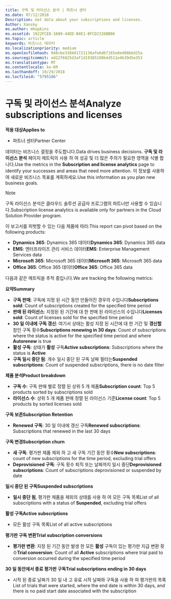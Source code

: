 ```yaml
---
title: 구독 및 라이선스 분석 | 파트너 센터
ms.date: 07/12/2018
Description: Get data about your subscriptions and licenses.
Author: Xansky
ms.author: mhopkins
ms.assetid: 1922FCE8-3A89-44ED-B4E1-BFCD2326BB06
ms.topic: article
keywords: 비즈니스 데이터
ms.localizationpriority: medium
ms.openlocfilehash: 048cbe3384d1721136afe6d6f165e8e408b6d25a
ms.sourcegitcommit: ed22f6825d3af1d19385198b4d511e4b39d5e353
ms.translationtype: MT
ms.contentlocale: ko-KR
ms.lasthandoff: 10/29/2018
ms.locfileid: "5795186"
---
```

# <a name="analyze-subscriptions-and-licenses"></a><span data-ttu-id="22260-103">구독 및 라이선스 분석</span><span class="sxs-lookup"><span data-stu-id="22260-103">Analyze subscriptions and licenses</span></span> 

**<span data-ttu-id="22260-104">적용 대상</span><span class="sxs-lookup"><span data-stu-id="22260-104">Applies to</span></span>**

- <span data-ttu-id="22260-105">파트너 센터</span><span class="sxs-lookup"><span data-stu-id="22260-105">Partner Center</span></span>

<span data-ttu-id="22260-106">데이터는 비즈니스 결정을 주도합니다.</span><span class="sxs-lookup"><span data-stu-id="22260-106">Data drives business decisions.</span></span> <span data-ttu-id="22260-107">**구독 및 라이선스 분석** 페이지 메트릭의 사용 하 여 성공 및 더 많은 주의가 필요한 영역을 식별 합니다.</span><span class="sxs-lookup"><span data-stu-id="22260-107">Use the metrics in the **Subscription and license analytics** page to identify your successes and areas that need more attention.</span></span> <span data-ttu-id="22260-108">이 정보를 사용하여 새로운 비즈니스 목표를 계획하세요.</span><span class="sxs-lookup"><span data-stu-id="22260-108">Use this information as you plan new business goals.</span></span>

> [!NOTE]
> <span data-ttu-id="22260-109">구독 라이선스 분석은 클라우드 솔루션 공급자 프로그램의 파트너만 사용할 수 있습니다.</span><span class="sxs-lookup"><span data-stu-id="22260-109">Subscription license analytics is available only for partners in the Cloud Solution Provider program.</span></span>


<span data-ttu-id="22260-110">이 보고서를 피벗할 수 있는 다음 제품에 따라:</span><span class="sxs-lookup"><span data-stu-id="22260-110">This report can pivot based on the following products:</span></span>

 - <span data-ttu-id="22260-111">**Dynamics 365**: Dynamics 365 데이터</span><span class="sxs-lookup"><span data-stu-id="22260-111">**Dynamics 365**: Dynamics 365 data</span></span>  
 - <span data-ttu-id="22260-112">**EMS**: 엔터프라이즈 관리 서비스 데이터</span><span class="sxs-lookup"><span data-stu-id="22260-112">**EMS**: Enterprise Management Services data</span></span>  
 - <span data-ttu-id="22260-113">**Microsoft 365**: Microsoft 365 데이터</span><span class="sxs-lookup"><span data-stu-id="22260-113">**Microsoft 365**: Microsoft 365 data</span></span>  
 - <span data-ttu-id="22260-114">**Office 365**: Office 365 데이터</span><span class="sxs-lookup"><span data-stu-id="22260-114">**Office 365**: Office 365 data</span></span>  


<span data-ttu-id="22260-115">다음과 같은 메트릭을 추적 중입니다.</span><span class="sxs-lookup"><span data-stu-id="22260-115">We are tracking the following metrics:</span></span>

**<span data-ttu-id="22260-116">요약</span><span class="sxs-lookup"><span data-stu-id="22260-116">Summary</span></span>**  
 - <span data-ttu-id="22260-117">**구독 판매**: 구독에 지정 된 시간 동안 만들어진 경우의 수입니다</span><span class="sxs-lookup"><span data-stu-id="22260-117">**Subscriptions sold**: Count of subscriptions created for the specified time period</span></span>  
 - <span data-ttu-id="22260-118">**판매 된 라이선스**: 지정된 된 기간에 대 한 판매 된 라이선스의 수입니다</span><span class="sxs-lookup"><span data-stu-id="22260-118">**Licenses sold**: Count of licenses sold for the specified time period</span></span>   
 - <span data-ttu-id="22260-119">**30 일 이내에 구독 갱신**: 여기서 상태는 활성 지정 된 시간에 대 한 기간 및 **갱신할** 참인 구독 횟수</span><span class="sxs-lookup"><span data-stu-id="22260-119">**Subscriptions renewing in 30 days**: Count of subscriptions where the status is active for the specified time period and where **Autorenew** is true</span></span>
 - <span data-ttu-id="22260-120">**활성 구독**: 상태가 **활성** 구독</span><span class="sxs-lookup"><span data-stu-id="22260-120">**Active subscriptions**: Subscriptions where the status is **Active**</span></span>  
 - <span data-ttu-id="22260-121">**구독 일시 중단 됨**: 개수 일시 중단 된 구독 날짜 필터는</span><span class="sxs-lookup"><span data-stu-id="22260-121">**Suspended subscriptions**: Count of suspended subscriptions, there is no date filter</span></span>  

**<span data-ttu-id="22260-122">제품 분석</span><span class="sxs-lookup"><span data-stu-id="22260-122">Product breakdown</span></span>**  
 - <span data-ttu-id="22260-123">**구독 수**: 구독 판매 별로 정렬 된 상위 5 개 제품</span><span class="sxs-lookup"><span data-stu-id="22260-123">**Subscription count**: Top 5 products sorted by subscriptions sold</span></span>  
 - <span data-ttu-id="22260-124">**라이선스 수**: 상위 5 개 제품 판매 정렬 된 라이선스 기준</span><span class="sxs-lookup"><span data-stu-id="22260-124">**License count**: Top 5 products by sorted licenses sold</span></span>

**<span data-ttu-id="22260-125">구독 보존</span><span class="sxs-lookup"><span data-stu-id="22260-125">Subscription Retention</span></span>**
 - <span data-ttu-id="22260-126">**Renewed 구독**: 30 일 이내에 갱신 구독</span><span class="sxs-lookup"><span data-stu-id="22260-126">**Renewed subscriptions**: Subscriptions that renewed in the last 30 days</span></span>  

**<span data-ttu-id="22260-127">구독 변경</span><span class="sxs-lookup"><span data-stu-id="22260-127">Subscription churn</span></span>**  
 - <span data-ttu-id="22260-128">**새 구독**: 평가판 제품 제외 하 고 새 구독 기간 동안 횟수</span><span class="sxs-lookup"><span data-stu-id="22260-128">**New subscriptions**: count of new subscriptions for the time period, excluding trial offers</span></span>  
 - <span data-ttu-id="22260-129">**Deprovisioned 구독**: 구독 횟수 퇴직 또는 날짜까지 일시 중단</span><span class="sxs-lookup"><span data-stu-id="22260-129">**Deprovisioned subscriptions**: Count of subscriptions deprovisioned or suspended by date</span></span>  

**<span data-ttu-id="22260-130">일시 중단 된 구독</span><span class="sxs-lookup"><span data-stu-id="22260-130">Suspended subscriptions</span></span>**  
 - <span data-ttu-id="22260-131">**일시 중단 됨**, 평가판 제품을 제외의 상태를 사용 하 여 모든 구독 목록</span><span class="sxs-lookup"><span data-stu-id="22260-131">List of all subscriptions with a status of **Suspended**, excluding trial offers</span></span>  
  
**<span data-ttu-id="22260-132">활성 구독</span><span class="sxs-lookup"><span data-stu-id="22260-132">Active subscriptions</span></span>**
 - <span data-ttu-id="22260-133">모든 활성 구독 목록</span><span class="sxs-lookup"><span data-stu-id="22260-133">List of all active subscriptions</span></span>  

**<span data-ttu-id="22260-134">평가판 구독 변환</span><span class="sxs-lookup"><span data-stu-id="22260-134">Trial subscription conversions</span></span>**  
 - <span data-ttu-id="22260-135">**평가판 변환**: 지정 된 기간 동안 발생 한 모든 **활성** 구독이 있는 평가판 지급 변환 횟수</span><span class="sxs-lookup"><span data-stu-id="22260-135">**Trial conversion**: Count of all **Active** subscriptions where trial paid to conversion occurred during the specified time period</span></span>  

**<span data-ttu-id="22260-136">30 일 동안에서 종료 평가판 구독</span><span class="sxs-lookup"><span data-stu-id="22260-136">Trial subscriptions ending in 30 days</span></span>**  
 - <span data-ttu-id="22260-137">시작 된 종료 날짜가 30 일 내 고 유료 시작 날짜와 구독을 사용 하 여 평가판의 목록</span><span class="sxs-lookup"><span data-stu-id="22260-137">List of trials that were started, where the end date is within 30 days, and there is no paid start date associated with the subscription</span></span>  

  